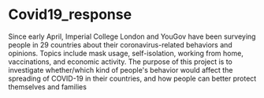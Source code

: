 # Covid19_response
Since early April, Imperial College London and YouGov have been surveying people in 29 countries about their coronavirus-related behaviors and opinions. Topics include 
mask usage, self-isolation, working from home, vaccinations, and economic activity. The purpose of this project is to investigate whether/which kind of people's behavior
would affect the spreading of COVID-19 in their countries, and how people can better protect themselves and families
